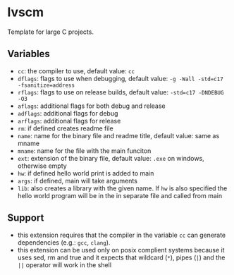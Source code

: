 # lvscm
Template for large C projects.

## Variables
- `cc`: the compiler to use, default value: `cc`
- `dflags`: flags to use when debugging, default value: `-g -Wall -std=c17 -fsanitize=address`
- `rflags`: flags to use on release builds, default value: `-std=c17 -DNDEBUG -O3`
- `aflags`: additional flags for both debug and release
- `adflags`: additional flags for debug
- `arflags`: additional flags for release
- `rm`: if defined creates readme file
- `name`: name for the binary file and readme title, default value: same as mname
- `mname`: name for the file with the main funciton
- `ext`: extension of the binary file, default value: `.exe` on windows, otherwise empty
- `hw`: if defined hello world print is added to main
- `args`: if defined, main will take arguments
- `lib`: also creates a library with the given name. If `hw` is also specified the hello world program will be in the in separate file and called from main

## Support
- this extension requires that the compiler in the variable `cc` can generate dependencies (e.g.: `gcc`, `clang`).
- this extension can be used only on posix complient systems because it uses sed, rm and true and it expects that wildcard (`*`), pipes (`|`) and the `||` operator will work in the shell
